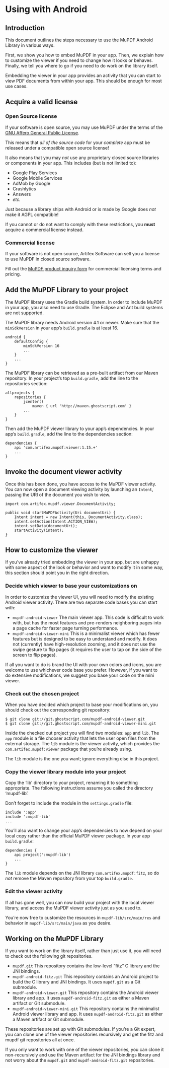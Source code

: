 # Using with Android

## Introduction

This document outlines the steps necessary to use the MuPDF Android Library in various ways.

First, we show you how to embed MuPDF in your app. Then, we explain how to
customize the viewer if you need to change how it looks or behaves. Finally, we
tell you where to go if you need to do work on the library itself.

Embedding the viewer in your app provides an activity that you can start to
view PDF documents from within your app. This should be enough for most use
cases.

## Acquire a valid license

### Open Source license

If your software is open source, you may use MuPDF under the terms of the
[GNU Affero General Public License](https://www.gnu.org/licenses/agpl-3.0.html).

This means that *all of the source code* for your *complete* app must be
released under a compatible open source license!

It also means that you may *not* use any proprietary closed source libraries or
components in your app. This includes (but is not limited to):

- Google Play Services
- Google Mobile Services
- AdMob by Google
- Crashlytics
- Answers
- *etc.*

Just because a library ships with Android or is made by Google does *not* make it AGPL compatible!

If you cannot or do not want to comply with these restrictions, you **must** acquire a commercial license instead.

### Commercial license

If your software is not open source, Artifex Software can sell you a license to use MuPDF in closed source software.

Fill out the
[MuPDF product inquiry form](https://artifex.com/contact/mupdf-inquiry.php?utm_source=rtd-mupdf&amp;utm_medium=rtd&amp;utm_content=inline-link)
for commercial licensing terms and pricing.

## Add the MuPDF Library to your project

The MuPDF library uses the Gradle build system.
In order to include MuPDF in your app, you also need to use Gradle.
The Eclipse and Ant build systems are not supported.

The MuPDF library needs Android version 4.1 or newer.
Make sure that the `minSdkVersion` in your app’s `build.gradle` is at least 16.

```none
android {
	defaultConfig {
		minSdkVersion 16
		...
	}
	...
}
```

The MuPDF library can be retrieved as a pre-built artifact from our Maven repository.
In your project’s top `build.gradle`, add the line to the repositories section:

```none
allprojects {
	repositories {
		jcenter()
			maven { url 'http://maven.ghostscript.com' }
		...
	}
}
```

Then add the MuPDF viewer library to your app’s dependencies.
In your app’s `build.gradle`, add the line to the dependencies section:

```none
dependencies {
	api 'com.artifex.mupdf:viewer:1.15.+'
	...
}
```

## Invoke the document viewer activity

Once this has been done, you have access to the MuPDF viewer activity.
You can now open a document viewing activity by launching an `Intent`,
passing the URI of the document you wish to view.

```none
import com.artifex.mupdf.viewer.DocumentActivity;

public void startMuPDFActivity(Uri documentUri) {
	Intent intent = new Intent(this, DocumentActivity.class);
	intent.setAction(Intent.ACTION_VIEW);
	intent.setData(documentUri);
	startActivity(intent);
}
```

## How to customize the viewer

If you’ve already tried embedding the viewer in your app, but are unhappy with some
aspect of the look or behavior and want to modify it in some way, this section should
point you in the right direction.

### Decide which viewer to base your customizations on

In order to customize the viewer UI, you will need to modify the existing Android viewer activity.
There are two separate code bases you can start with:

- `mupdf-android-viewer`
  The main viewer app. This code is difficult to work with, but has the most
  features and pre-renders neighboring pages into a page cache for faster page
  turning performance.
- `mupdf-android-viewer-mini`
  This is a minimalist viewer which has fewer features but is designed to be
  easy to understand and modify. It does not (currently) have high-resolution
  zooming, and it does not use the swipe gesture to flip pages (it requires the
  user to tap on the side of the screen to flip pages).

If all you want to do is brand the UI with your own colors and icons, you are
welcome to use whichever code base you prefer. However, if you want to do
extensive modifications, we suggest you base your code on the mini viewer.

### Check out the chosen project

When you have decided which project to base your modifications on, you should check out
the corresponding git repository:

```none
$ git clone git://git.ghostscript.com/mupdf-android-viewer.git
$ git clone git://git.ghostscript.com/mupdf-android-viewer-mini.git
```

Inside the checked out project you will find two modules: `app` and `lib`.
The `app` module is a file chooser activity that lets the user open files from the external storage.
The `lib` module is the viewer activity, which provides the `com.artifex.mupdf:viewer`
package that you’re already using.

The `lib` module is the one you want; ignore everything else in this project.

### Copy the viewer library module into your project

Copy the ‘lib’ directory to your project, renaming it to something appropriate.
The following instructions assume you called the directory ‘mupdf-lib’.

Don’t forget to include the module in the `settings.gradle` file:

```none
include ':app'
include ':mupdf-lib'
...
```

You’ll also want to change your app’s dependencies to now depend on your local
copy rather than the official MuPDF viewer package. In your app `build.gradle`:

```none
dependencies {
	api project(':mupdf-lib')
	...
}
```

The `lib` module depends on the JNI library `com.artifex.mupdf:fitz`, so do
*not* remove the Maven repository from your top `build.gradle`.

### Edit the viewer activity

If all has gone well, you can now build your project with the local viewer library,
and access the MuPDF viewer activity just as you used to.

You’re now free to customize the resources in `mupdf-lib/src/main/res` and behavior in
`mupdf-lib/src/main/java` as you desire.

## Working on the MuPDF Library

If you want to work on the library itself, rather than just use it, you will need
to check out the following git repositories.

- `mupdf.git`
  This repository contains the low-level “fitz” C library and the JNI bindings.
- `mupdf-android-fitz.git`
  This repository contains an Android project to build the C library and JNI bindings.
  It uses `mupdf.git` as a Git submodule.
- `mupdf-android-viewer.git`
  This repository contains the Android viewer library and app.
  It uses `mupdf-android-fitz.git` as either a Maven artifact or Git submodule.
- `mupdf-android-viewer-mini.git`
  This repository contains the minimalist Android viewer library and app.
  It uses `mupdf-android-fitz.git` as either a Maven artifact or Git submodule.

These repositories are set up with Git submodules. If you’re a Git expert,
you can clone one of the viewer repositories recursively and get the fitz
and mupdf git repositories all at once.

If you only want to work with one of the viewer repositories, you can clone it
non-recursively and use the Maven artifact for the JNI bindings library and not
worry about the `mupdf.git` and `mupdf-android-fitz.git` repositories.
